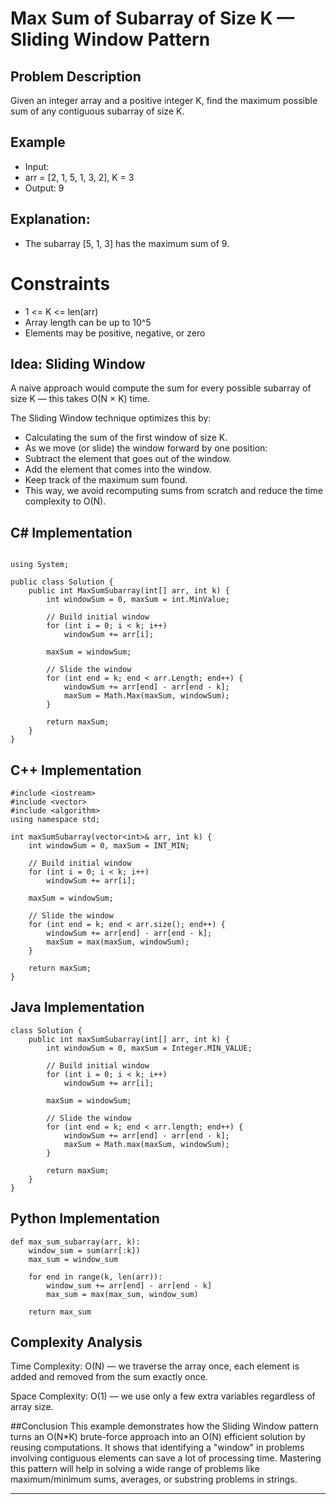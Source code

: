 # Max Sum of Subarray of Size K — Sliding Window Pattern

## Problem Description
Given an integer array and a positive integer K, find the maximum possible sum of any contiguous subarray of size K.

## Example
- Input:
- arr = [2, 1, 5, 1, 3, 2], K = 3
- Output: 9

## Explanation:
- The subarray [5, 1, 3] has the maximum sum of 9.

# Constraints
 - 1 <= K <= len(arr)
- Array length can be up to 10^5
- Elements may be positive, negative, or zero

## Idea: Sliding Window
A naive approach would compute the sum for every possible subarray of size K — this takes O(N × K) time.

The Sliding Window technique optimizes this by:

- Calculating the sum of the first window of size K.
- As we move (or slide) the window forward by one position:
- Subtract the element that goes out of the window.
- Add the element that comes into the window.
- Keep track of the maximum sum found.
- This way, we avoid recomputing sums from scratch and reduce the time complexity to O(N).

## C# Implementation
```

using System;

public class Solution {
    public int MaxSumSubarray(int[] arr, int k) {
        int windowSum = 0, maxSum = int.MinValue;

        // Build initial window
        for (int i = 0; i < k; i++)
            windowSum += arr[i];
        
        maxSum = windowSum;

        // Slide the window
        for (int end = k; end < arr.Length; end++) {
            windowSum += arr[end] - arr[end - k];
            maxSum = Math.Max(maxSum, windowSum);
        }

        return maxSum;
    }
}

```
## C++ Implementation
```
#include <iostream>
#include <vector>
#include <algorithm>
using namespace std;

int maxSumSubarray(vector<int>& arr, int k) {
    int windowSum = 0, maxSum = INT_MIN;

    // Build initial window
    for (int i = 0; i < k; i++)
        windowSum += arr[i];
    
    maxSum = windowSum;

    // Slide the window
    for (int end = k; end < arr.size(); end++) {
        windowSum += arr[end] - arr[end - k];
        maxSum = max(maxSum, windowSum);
    }

    return maxSum;
}
```

## Java Implementation
```
class Solution {
    public int maxSumSubarray(int[] arr, int k) {
        int windowSum = 0, maxSum = Integer.MIN_VALUE;

        // Build initial window
        for (int i = 0; i < k; i++)
            windowSum += arr[i];
        
        maxSum = windowSum;

        // Slide the window
        for (int end = k; end < arr.length; end++) {
            windowSum += arr[end] - arr[end - k];
            maxSum = Math.max(maxSum, windowSum);
        }

        return maxSum;
    }
}
```

## Python Implementation
```
def max_sum_subarray(arr, k):
    window_sum = sum(arr[:k])
    max_sum = window_sum

    for end in range(k, len(arr)):
        window_sum += arr[end] - arr[end - k]
        max_sum = max(max_sum, window_sum)

    return max_sum

```

## Complexity Analysis
Time Complexity: O(N) — we traverse the array once, each element is added and removed from the sum exactly once.

Space Complexity: O(1) — we use only a few extra variables regardless of array size.

##Conclusion
This example demonstrates how the Sliding Window pattern turns an O(N*K) brute-force approach into an O(N) efficient solution by reusing computations.
It shows that identifying a "window" in problems involving contiguous elements can save a lot of processing time.
Mastering this pattern will help in solving a wide range of problems like maximum/minimum sums, averages, or substring problems in strings.

---
